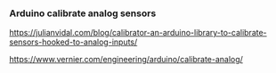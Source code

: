 ### Arduino calibrate analog sensors

https://julianvidal.com/blog/calibrator-an-arduino-library-to-calibrate-sensors-hooked-to-analog-inputs/

https://www.vernier.com/engineering/arduino/calibrate-analog/
